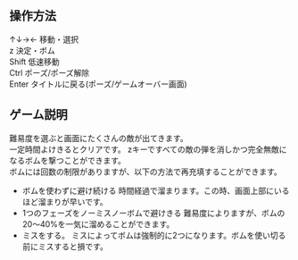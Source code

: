 ## 操作方法
↑↓→← 移動・選択  
z 決定・ボム  
Shift 低速移動  
Ctrl ポーズ/ポーズ解除  
Enter タイトルに戻る(ポーズ/ゲームオーバー画面)

## ゲーム説明
難易度を選ぶと画面にたくさんの敵が出てきます。  
一定時間よけきるとクリアです。
zキーですべての敵の弾を消しかつ完全無敵になるボムを撃つことができます。  
ボムには回数の制限がありますが、以下の方法で再充填することができます。
- ボムを使わずに避け続ける
時間経過で溜まります。この時、画面上部にいるほど溜まりが早いです。
- 1つのフェーズをノーミスノーボムで避けきる
難易度によりますが、ボムの20～40%を一気に溜めることができます。
- ミスをする。
ミスによってボムは強制的に2つになります。ボムを使い切る前にミスすると損です。
